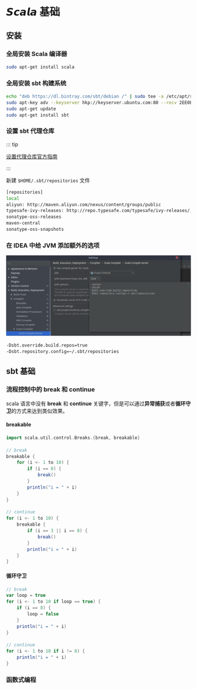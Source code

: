 # 𝙎𝙘𝙖𝙡𝙖 基础

## 安装

### 全局安装 Scala 编译器

```bash
sudo apt-get install scala
```

### 全局安装 sbt 构建系统

```bash
echo "deb https://dl.bintray.com/sbt/debian /" | sudo tee -a /etc/apt/sources.list.d/sbt.list
sudo apt-key adv --keyserver hkp://keyserver.ubuntu.com:80 --recv 2EE0EA64E40A89B84B2DF73499E82A75642AC823
sudo apt-get update
sudo apt-get install sbt
```

### 设置 sbt 代理仓库

::: tip

[设置代理仓库官方指南](http://www.scala-sbt.org/1.x/docs/Proxy-Repositories.html)

:::

新建 `$HOME/.sbt/repositories` 文件

```bash
[repositories]
local
aliyun: http://maven.aliyun.com/nexus/content/groups/public
typesafe-ivy-releases: http://repo.typesafe.com/typesafe/ivy-releases/, [organization]/[module]/[revision]/[type]s/[artifact](-[classifier]).[ext], bootOnly
sonatype-oss-releases
maven-central
sonatype-oss-snapshots
```

### 在 IDEA 中给 JVM 添加额外的选项

![sbt_jvm_options](../.vuepress/public/images/cs/scala/sbt_jvm_options.png)

```bash
-Dsbt.override.build.repos=true
-Dsbt.repository.config=~/.sbt/repositories
```

## sbt 基础

### 流程控制中的 break 和 continue

scala 语言中没有 **break** 和 **continue** 关键字，但是可以通过**异常捕获**或者**循环守卫**的方式来达到类似效果。

#### breakable

```scala
import scala.util.control.Breaks.{break, breakable}

// break
breakable {
    for (i <- 1 to 10) {
        if (i == 8) {
            break()
        }
        println("i = " + i)
    }
}

// continue
for (i <- 1 to 10) {
    breakable {
        if (i == 3 || i == 8) {
            break()
        }
        println("i = " + i)
    }
}
```

#### 循环守卫

```scala
// break
var loop = true
for (i <- 1 to 10 if loop == true) {
	if (i == 8) {
		loop = false
	}
  	println("i = " + i)
}

// continue
for (i <- 1 to 10 if i != 8) {
	println("i = " + i)
}
```

### 函数式编程

